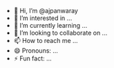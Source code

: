 - 👋 Hi, I’m @ajpanwaray
- 👀 I’m interested in ...
- 🌱 I’m currently learning ...
- 💞️ I’m looking to collaborate on ...
- 📫 How to reach me ...
- 😄 Pronouns: ...
- ⚡ Fun fact: ...

<!---
ajpanwaray/ajpanwaray is a ✨ special ✨ repository because its `README.md` (this file) appears on your GitHub profile.
You can click the Preview link to take a look at your changes.
--->
